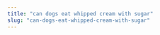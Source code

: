 ```yaml
---
title: "can dogs eat whipped cream with sugar"
slug: "can-dogs-eat-whipped-cream-with-sugar"
---
```


